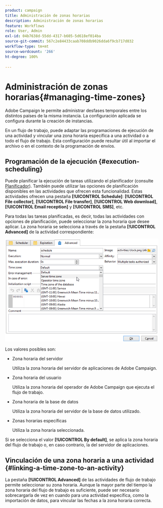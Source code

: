 ```yaml
---
product: campaign
title: Administración de zonas horarias
description: Administración de zonas horarias
feature: Workflows
role: User, Admin
exl-id: 04b7638d-55dd-4317-b605-5d618ef014ba
source-git-commit: 567c2e84433caab708ddb9026dda6f9cb717d032
workflow-type: tm+mt
source-wordcount: '266'
ht-degree: 100%

---
```


# Administración de zonas horarias{#managing-time-zones}

Adobe Campaign le permite administrar desfases temporales entre los distintos países de la misma instancia. La configuración aplicada se configura durante la creación de instancias.

En un flujo de trabajo, puede adaptar las programaciones de ejecución de una actividad y vincular una zona horaria específica a una actividad o a todo el flujo de trabajo. Esta configuración puede resultar útil al importar el archivo o en el contexto de la programación de envíos.

## Programación de la ejecución {#execution-scheduling}

Puede planificar la ejecución de tareas utilizando el planificador (consulte [Planificador](scheduler.md)). También puede utilizar las opciones de planificación disponibles en las actividades que ofrecen esta funcionalidad. Estas actividades ofrecen una pestaña **[!UICONTROL Schedule]**: **[!UICONTROL File collector]**, **[!UICONTROL File transfer]**, **[!UICONTROL Web download]**, **[!UICONTROL Email reception]** y **[!UICONTROL SMS]**, etc.

Para todas las tareas planificadas, es decir, todas las actividades con opciones de planificación, puede seleccionar la zona horaria que desee aplicar. La zona horaria se selecciona a través de la pestaña **[!UICONTROL Advanced]** de la actividad correspondiente:

![](assets/wf-timezone-in-a-box.png)

Los valores posibles son:

* Zona horaria del servidor

  Utiliza la zona horaria del servidor de aplicaciones de Adobe Campaign.

* Zona horaria del usuario

  Utiliza la zona horaria del operador de Adobe Campaign que ejecuta el flujo de trabajo.

* Zona horaria de la base de datos

  Utiliza la zona horaria del servidor de la base de datos utilizado.

* Zonas horarias específicas

  Utiliza la zona horaria seleccionada.

Si se selecciona el valor **[!UICONTROL By default]**, se aplica la zona horaria del flujo de trabajo o, en caso contrario, la del servidor de aplicaciones.

## Vinculación de una zona horaria a una actividad {#linking-a-time-zone-to-an-activity}

La pestaña **[!UICONTROL Advanced]** de las actividades de flujo de trabajo permite seleccionar su zona horaria. Aunque la mayor parte del tiempo la zona horaria del flujo de trabajo es suficiente, puede ser necesario sobrecargarla de vez en cuando para una actividad específica, como la importación de datos, para vincular las fechas a la zona horaria correcta.
